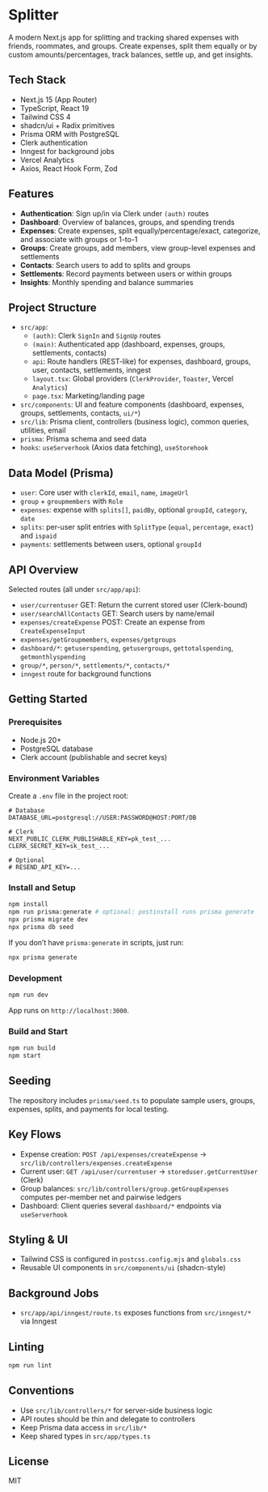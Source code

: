 # Splitter

A modern Next.js app for splitting and tracking shared expenses with friends, roommates, and groups. Create expenses, split them equally or by custom amounts/percentages, track balances, settle up, and get insights.

## Tech Stack
- Next.js 15 (App Router)
- TypeScript, React 19
- Tailwind CSS 4
- shadcn/ui + Radix primitives
- Prisma ORM with PostgreSQL
- Clerk authentication
- Inngest for background jobs
- Vercel Analytics
- Axios, React Hook Form, Zod

## Features
- **Authentication**: Sign up/in via Clerk under `(auth)` routes
- **Dashboard**: Overview of balances, groups, and spending trends
- **Expenses**: Create expenses, split equally/percentage/exact, categorize, and associate with groups or 1-to-1
- **Groups**: Create groups, add members, view group-level expenses and settlements
- **Contacts**: Search users to add to splits and groups
- **Settlements**: Record payments between users or within groups
- **Insights**: Monthly spending and balance summaries

## Project Structure
- `src/app`:
  - `(auth)`: Clerk `SignIn` and `SignUp` routes
  - `(main)`: Authenticated app (dashboard, expenses, groups, settlements, contacts)
  - `api`: Route handlers (REST-like) for expenses, dashboard, groups, user, contacts, settlements, inngest
  - `layout.tsx`: Global providers (`ClerkProvider`, `Toaster`, Vercel `Analytics`)
  - `page.tsx`: Marketing/landing page
- `src/components`: UI and feature components (dashboard, expenses, groups, settlements, contacts, `ui/*`)
- `src/lib`: Prisma client, controllers (business logic), common queries, utilities, email
- `prisma`: Prisma schema and seed data
- `hooks`: `useServerhook` (Axios data fetching), `useStorehook`

## Data Model (Prisma)
- `user`: Core user with `clerkId`, `email`, `name`, `imageUrl`
- `group` + `groupmembers` with `Role`
- `expenses`: expense with `splits[]`, `paidBy`, optional `groupId`, `category`, `date`
- `splits`: per-user split entries with `SplitType` (`equal`, `percentage`, `exact`) and `ispaid`
- `payments`: settlements between users, optional `groupId`

## API Overview
Selected routes (all under `src/app/api`):
- `user/currentuser` GET: Return the current stored user (Clerk-bound)
- `user/searchAllContacts` GET: Search users by name/email
- `expenses/createExpense` POST: Create an expense from `CreateExpenseInput`
- `expenses/getGroupmembers`, `expenses/getgroups`
- `dashboard/*`: `getuserspending`, `getusergroups`, `gettotalspending`, `getmonthlyspending`
- `group/*`, `person/*`, `settlements/*`, `contacts/*`
- `inngest` route for background functions

## Getting Started

### Prerequisites
- Node.js 20+
- PostgreSQL database
- Clerk account (publishable and secret keys)

### Environment Variables
Create a `.env` file in the project root:

```
# Database
DATABASE_URL=postgresql://USER:PASSWORD@HOST:PORT/DB

# Clerk
NEXT_PUBLIC_CLERK_PUBLISHABLE_KEY=pk_test_...
CLERK_SECRET_KEY=sk_test_...

# Optional
# RESEND_API_KEY=...
```

### Install and Setup

```bash
npm install
npm run prisma:generate # optional: postinstall runs prisma generate
npx prisma migrate dev
npx prisma db seed
```

If you don’t have `prisma:generate` in scripts, just run:

```bash
npx prisma generate
```

### Development

```bash
npm run dev
```
App runs on `http://localhost:3000`.

### Build and Start

```bash
npm run build
npm start
```

## Seeding
The repository includes `prisma/seed.ts` to populate sample users, groups, expenses, splits, and payments for local testing.

## Key Flows
- Expense creation: `POST /api/expenses/createExpense` → `src/lib/controllers/expenses.createExpense`
- Current user: `GET /api/user/currentuser` → `storeduser.getCurrentUser` (Clerk)
- Group balances: `src/lib/controllers/group.getGroupExpenses` computes per-member net and pairwise ledgers
- Dashboard: Client queries several `dashboard/*` endpoints via `useServerhook`

## Styling & UI
- Tailwind CSS is configured in `postcss.config.mjs` and `globals.css`
- Reusable UI components in `src/components/ui` (shadcn-style)

## Background Jobs
- `src/app/api/inngest/route.ts` exposes functions from `src/inngest/*` via Inngest

## Linting

```bash
npm run lint
```

## Conventions
- Use `src/lib/controllers/*` for server-side business logic
- API routes should be thin and delegate to controllers
- Keep Prisma data access in `src/lib/*`
- Keep shared types in `src/app/types.ts`

## License
MIT
